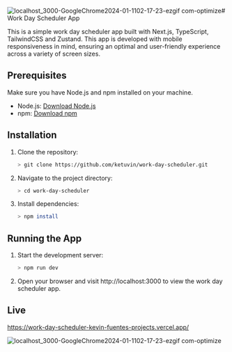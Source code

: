 ![localhost_3000-GoogleChrome2024-01-1102-17-23-ezgif com-optimize](https://github.com/ketuvin/work-day-scheduler/assets/33052653/5929786e-d5e0-47bf-b8dd-8d7183b24f65)# Work Day Scheduler App

This is a simple work day scheduler app built with Next.js, TypeScript, TailwindCSS and Zustand. This app is developed with mobile responsiveness in mind, ensuring an optimal and user-friendly experience across a variety of screen sizes.

## Prerequisites

Make sure you have Node.js and npm installed on your machine.

- Node.js: [Download Node.js](https://nodejs.org/)
- npm: [Download npm](https://www.npmjs.com/get-npm)

## Installation

1. Clone the repository:
   ```bash
   > git clone https://github.com/ketuvin/work-day-scheduler.git
2. Navigate to the project directory:
   ```bash
   > cd work-day-scheduler
3. Install dependencies:
   ```bash
   > npm install
## Running the App

1. Start the development server:
   ```bash
   > npm run dev
2. Open your browser and visit http://localhost:3000 to view the work day scheduler app.

## Live
https://work-day-scheduler-kevin-fuentes-projects.vercel.app/

![localhost_3000-GoogleChrome2024-01-1102-17-23-ezgif com-optimize](https://github.com/ketuvin/work-day-scheduler/assets/33052653/1bc35abf-dcde-4f86-9732-9f7682c3a7fb)



